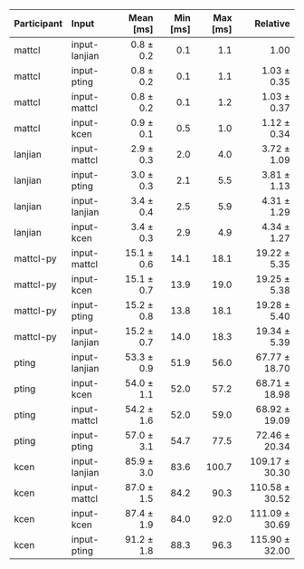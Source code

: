 | Participant | Input | Mean [ms] | Min [ms] | Max [ms] | Relative |
|:---|:---|---:|---:|---:|---:|
| mattcl | input-lanjian | 0.8 ± 0.2 | 0.1 | 1.1 | 1.00 |
| mattcl | input-pting | 0.8 ± 0.2 | 0.1 | 1.1 | 1.03 ± 0.35 |
| mattcl | input-mattcl | 0.8 ± 0.2 | 0.1 | 1.2 | 1.03 ± 0.37 |
| mattcl | input-kcen | 0.9 ± 0.1 | 0.5 | 1.0 | 1.12 ± 0.34 |
| lanjian | input-mattcl | 2.9 ± 0.3 | 2.0 | 4.0 | 3.72 ± 1.09 |
| lanjian | input-pting | 3.0 ± 0.3 | 2.1 | 5.5 | 3.81 ± 1.13 |
| lanjian | input-lanjian | 3.4 ± 0.4 | 2.5 | 5.9 | 4.31 ± 1.29 |
| lanjian | input-kcen | 3.4 ± 0.3 | 2.9 | 4.9 | 4.34 ± 1.27 |
| mattcl-py | input-mattcl | 15.1 ± 0.6 | 14.1 | 18.1 | 19.22 ± 5.35 |
| mattcl-py | input-kcen | 15.1 ± 0.7 | 13.9 | 19.0 | 19.25 ± 5.38 |
| mattcl-py | input-pting | 15.2 ± 0.8 | 13.8 | 18.1 | 19.28 ± 5.40 |
| mattcl-py | input-lanjian | 15.2 ± 0.7 | 14.0 | 18.3 | 19.34 ± 5.39 |
| pting | input-lanjian | 53.3 ± 0.9 | 51.9 | 56.0 | 67.77 ± 18.70 |
| pting | input-kcen | 54.0 ± 1.1 | 52.0 | 57.2 | 68.71 ± 18.98 |
| pting | input-mattcl | 54.2 ± 1.6 | 52.0 | 59.0 | 68.92 ± 19.09 |
| pting | input-pting | 57.0 ± 3.1 | 54.7 | 77.5 | 72.46 ± 20.34 |
| kcen | input-lanjian | 85.9 ± 3.0 | 83.6 | 100.7 | 109.17 ± 30.30 |
| kcen | input-mattcl | 87.0 ± 1.5 | 84.2 | 90.3 | 110.58 ± 30.52 |
| kcen | input-kcen | 87.4 ± 1.9 | 84.0 | 92.0 | 111.09 ± 30.69 |
| kcen | input-pting | 91.2 ± 1.8 | 88.3 | 96.3 | 115.90 ± 32.00 |
